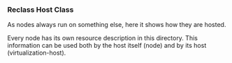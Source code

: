### Reclass Host Class ###

<!-- -meta- basic -->
As nodes always run on something else, here it shows how they are
hosted.

<!-- -meta- detail -->
Every node has its own resource description in this directory. This information
can be used both by the host itself (node) and by its host (virtualization-host).

